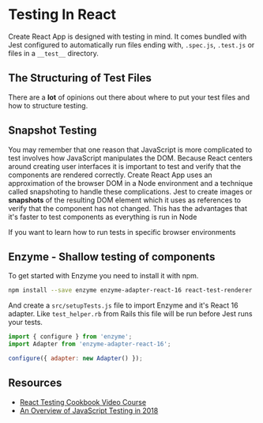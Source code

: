 # Testing In React

Create React App is designed with testing in mind.  It comes bundled with Jest configured to automatically run files ending with, `.spec.js`, `.test.js` or files in a `__test__` directory.  

## The Structuring of Test Files

There are a **lot** of opinions out there about where to put your test files and how to structure testing.  

## Snapshot Testing

You may remember that one reason that JavaScript is more complicated to test involves how JavaScript manipulates the DOM.  Because React centers around creating user interfaces it is important to test and verify that the components are rendered correctly.  Create React App uses an approximation of the browser DOM in a Node environment and a technique called snapshoting to handle these complications. Jest to create images or **snapshots** of the resulting DOM element which it uses as references to verify that the component has not changed.  This has the advantages that it's faster to test components as everything is run in Node

If you want to learn how to run tests in specific browser environments


## Enzyme - Shallow testing of components

To get started with Enzyme you need to install it with npm.

```bash
npm install --save enzyme enzyme-adapter-react-16 react-test-renderer
```

And create a `src/setupTests.js` file to import Enzyme and it's React 16 adapter.  Like `test_helper.rb` from Rails this file will be run before Jest runs your tests.   

```javascript
import { configure } from 'enzyme';
import Adapter from 'enzyme-adapter-react-16';

configure({ adapter: new Adapter() });
```

## Resources
- [React Testing Cookbook Video Course](https://egghead.io/courses/react-testing-cookbook)
- [An Overview of JavaScript Testing in 2018](https://medium.com/welldone-software/an-overview-of-javascript-testing-in-2018-f68950900bc3)
